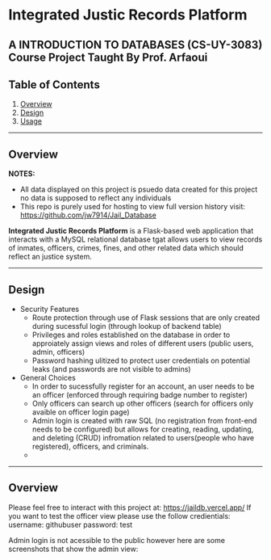 # **Integrated Justic Records Platform**

A INTRODUCTION TO DATABASES (CS-UY-3083) Course Project Taught By Prof. Arfaoui 
---

## **Table of Contents**

1. [Overview](#overview)  
2. [Design](#Design)  
3. [Usage](#usage)  

---

## **Overview**
**NOTES:**
- All data displayed on this project is psuedo data created for this project no data is supposed to reflect any individuals
- This repo is purely used for hosting to view full version history visit: https://github.com/jw7914/Jail_Database


**Integrated Justic Records Platform** is a Flask-based web application that interacts with a MySQL relational database tgat allows users to view records of inmates, officers, crimes, fines, and other related data which should reflect an justice system. 

---

## **Design**
- Security Features
  - Route protection through use of Flask sessions that are only created during sucessful login  (through lookup of backend table)
  - Privileges and roles established on the database in order to approiately assign views and roles of different users (public users, admin, officers)
  - Password hashing ulitized to protect user credentials on potential leaks (and passwords are not visible to admins)
- General Choices
  - In order to sucessfully register for an account, an user needs to be an officer (enforced through requiring badge number to register)
  - Only officers can search up other officers (search for officers only avaible on officer login page)
  - Admin login is created with raw SQL (no registration from front-end needs to be configured) but allows for creating, reading, updating, and deleting (CRUD) infromation related to users(people who have registered), officers, and criminals.
  - 
---

## **Overview**
Please feel free to interact with this project at: https://jaildb.vercel.app/
If you want to test the officer view please use the follow credientials:
username: githubuser
password: test

Admin login is not acessible to the public however here are some screenshots that show the admin view:


